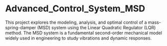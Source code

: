 # Advanced_Control_System_MSD
This project explores the modeling, analysis, and optimal control of a mass-spring-damper (MSD) system using the Linear Quadratic Regulator (LQR) method. The MSD system is a fundamental second-order mechanical model widely used in engineering to study vibrations and dynamic responses.
